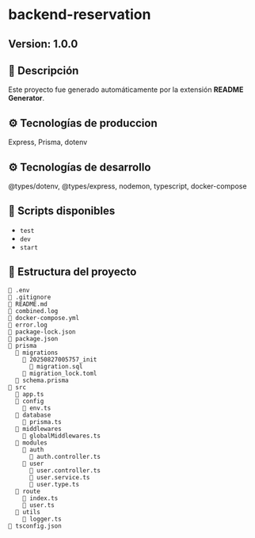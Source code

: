 # backend-reservation

		

		
## Version: 1.0.0
		
## 📖 Descripción
Este proyecto fue generado automáticamente por la extensión **README Generator**.

## ⚙️ Tecnologías de produccion
Express, Prisma, dotenv


## ⚙️ Tecnologías de desarrollo
@types/dotenv, @types/express, nodemon, typescript, docker-compose

## 📜 Scripts disponibles
- `test`
- `dev`
- `start`

## 📂 Estructura del proyecto
```
📄 .env
📄 .gitignore
📄 README.md
📄 combined.log
📄 docker-compose.yml
📄 error.log
📄 package-lock.json
📄 package.json
📂 prisma
  📂 migrations
    📂 20250827005757_init
      📄 migration.sql
    📄 migration_lock.toml
  📄 schema.prisma
📂 src
  📄 app.ts
  📂 config
    📄 env.ts
  📂 database
    📄 prisma.ts
  📂 middlewares
    📄 globalMiddlewares.ts
  📂 modules
    📂 auth
      📄 auth.controller.ts
    📂 user
      📄 user.controller.ts
      📄 user.service.ts
      📄 user.type.ts
  📂 route
    📄 index.ts
    📄 user.ts
  📂 utils
    📄 logger.ts
📄 tsconfig.json

```

